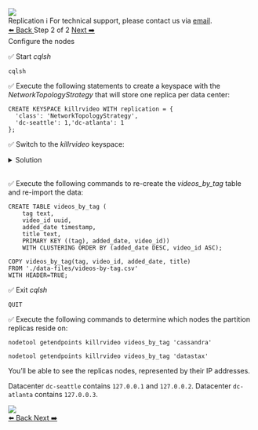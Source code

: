 <!-- TOP -->
<div class="top">
  <img class="scenario-academy-logo" src="https://datastax-academy.github.io/katapod-shared-assets/images/ds-academy-2023.svg" />
  <div class="scenario-title-section">
    <span class="scenario-title">Replication</span>
    <span class="scenario-subtitle">ℹ️ For technical support, please contact us via <a href="mailto:academy@datastax.com">email</a>.</span>
  </div>
</div>

<!-- NAVIGATION -->
<div id="navigation-top" class="navigation-top">
 <a href='command:katapod.loadPage?[{"step":"step1"}]'
   class="btn btn-dark navigation-top-left">⬅️ Back
 </a>
<span class="step-count"> Step 2 of 2</span>
 <a href='command:katapod.loadPage?[{"step":"finish"}]' 
    class="btn btn-dark navigation-top-right">Next ➡️
  </a>

</div>

<!-- CONTENT -->

<div class="step-title">Configure the nodes</div>

✅ Start *cqlsh*
```
cqlsh
```

✅ Execute the following statements to create a keyspace with the *NetworkTopologyStrategy* that will store one replica per data center:

```cql
CREATE KEYSPACE killrvideo WITH replication = {
  'class': 'NetworkTopologyStrategy', 
  'dc-seattle': 1,'dc-atlanta': 1
};
```

✅ Switch to the *killrvideo* keyspace:

<details class="katapod-details">
  <summary>Solution</summary>

```cql
USE killrvideo;
```

</details>
<br>

✅ Execute the following commands to re-create the *videos_by_tag* table and re-import the data:

```cql
CREATE TABLE videos_by_tag (
    tag text,
    video_id uuid,
    added_date timestamp,
    title text,
    PRIMARY KEY ((tag), added_date, video_id))
    WITH CLUSTERING ORDER BY (added_date DESC, video_id ASC);

COPY videos_by_tag(tag, video_id, added_date, title)
FROM './data-files/videos-by-tag.csv'
WITH HEADER=TRUE;
```

✅ Exit *cqlsh*
```
QUIT
```

✅ Execute the following commands to determine which nodes the partition replicas reside on:

```cql
nodetool getendpoints killrvideo videos_by_tag 'cassandra'

nodetool getendpoints killrvideo videos_by_tag 'datastax'
```

You’ll be able to see the replicas nodes, represented by their IP addresses.

Datacenter `dc-seattle` contains `127.0.0.1` and `127.0.0.2`. Datacenter `dc-atlanta` contains `127.0.0.3`.  

<img src="https://katapod-file-store.s3.us-west-1.amazonaws.com/ds201/lab11-image02.png" />

<!-- NAVIGATION -->
<div id="navigation-bottom" class="navigation-bottom">
 <a href='command:katapod.loadPage?[{"step":"step1"}]'
   class="btn btn-dark navigation-bottom-left">⬅️ Back
 </a>
  <a href='command:katapod.loadPage?[{"step":"finish"}]' 
    class="btn btn-dark navigation-top-right">Next ➡️
  </a>
</div>